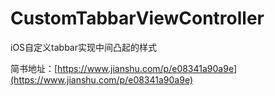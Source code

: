 # CustomTabbarViewController
iOS自定义tabbar实现中间凸起的样式

简书地址：[https://www.jianshu.com/p/e08341a90a9e](https://www.jianshu.com/p/e08341a90a9e)
